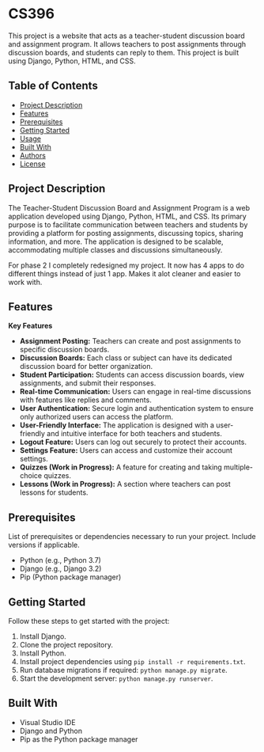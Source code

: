 # CS396

This project is a website that acts as a teacher-student discussion board and assignment program. It allows teachers to post assignments through discussion boards, and students can reply to them. This project is built using Django, Python, HTML, and CSS.

## Table of Contents

- [Project Description](#project-description)
- [Features](#features)
- [Prerequisites](#prerequisites)
- [Getting Started](#getting-started)
- [Usage](#usage)
- [Built With](#built-with)
- [Authors](#authors)
- [License](#license)

## Project Description

The Teacher-Student Discussion Board and Assignment Program is a web application developed using Django, Python, HTML, and CSS. Its primary purpose is to facilitate communication between teachers and students by providing a platform for posting assignments, discussing topics, sharing information, and more. The application is designed to be scalable, accommodating multiple classes and discussions simultaneously.

For phase 2 I completely redesigned my project. It now has 4 apps to do different things instead of just 1 app. Makes it alot cleaner and easier to work with.

## Features

**Key Features**

- **Assignment Posting:** Teachers can create and post assignments to specific discussion boards.
- **Discussion Boards:** Each class or subject can have its dedicated discussion board for better organization.
- **Student Participation:** Students can access discussion boards, view assignments, and submit their responses.
- **Real-time Communication:** Users can engage in real-time discussions with features like replies and comments.
- **User Authentication:** Secure login and authentication system to ensure only authorized users can access the platform.
- **User-Friendly Interface:** The application is designed with a user-friendly and intuitive interface for both teachers and students.
- **Logout Feature:** Users can log out securely to protect their accounts.
- **Settings Feature:** Users can access and customize their account settings.
- **Quizzes (Work in Progress):** A feature for creating and taking multiple-choice quizzes.
- **Lessons (Work in Progress):** A section where teachers can post lessons for students.

## Prerequisites

List of prerequisites or dependencies necessary to run your project. Include versions if applicable.

- Python (e.g., Python 3.7)
- Django (e.g., Django 3.2)
- Pip (Python package manager)

## Getting Started

Follow these steps to get started with the project:

1. Install Django.
2. Clone the project repository.
3. Install Python.
4. Install project dependencies using `pip install -r requirements.txt`.
5. Run database migrations if required: `python manage.py migrate`.
6. Start the development server: `python manage.py runserver`.

## Built With

- Visual Studio IDE
- Django and Python
- Pip as the Python package manager